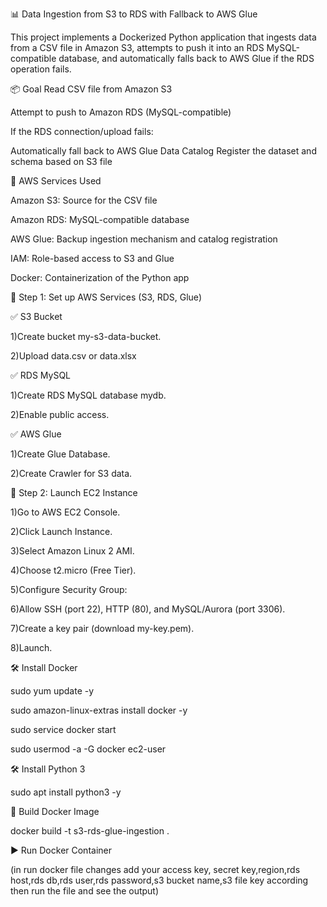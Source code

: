 📊 Data Ingestion from S3 to RDS with Fallback to AWS Glue

This project implements a Dockerized Python application that ingests data from a CSV file in Amazon S3, attempts to push it into an RDS MySQL-compatible database, and automatically falls back to AWS Glue if the RDS operation fails.

📦 Goal
Read CSV file from Amazon S3

Attempt to push to Amazon RDS (MySQL-compatible)

If the RDS connection/upload fails:

Automatically fall back to AWS Glue Data Catalog Register the dataset and schema based on S3 file

🧰 AWS Services Used

Amazon S3: Source for the CSV file

Amazon RDS: MySQL-compatible database

AWS Glue: Backup ingestion mechanism and catalog registration

IAM: Role-based access to S3 and Glue

Docker: Containerization of the Python app

🚀 Step 1: Set up AWS Services (S3, RDS, Glue)

✅ S3 Bucket

1)Create bucket my-s3-data-bucket.

2)Upload data.csv or data.xlsx

✅ RDS MySQL

1)Create RDS MySQL database mydb.

2)Enable public access.

✅ AWS Glue

1)Create Glue Database.

2)Create Crawler for S3 data.

🚀 Step 2: Launch EC2 Instance

1)Go to AWS EC2 Console.

2)Click Launch Instance.

3)Select Amazon Linux 2 AMI.

4)Choose t2.micro (Free Tier).

5)Configure Security Group:

6)Allow SSH (port 22), HTTP (80), and MySQL/Aurora (port 3306).

7)Create a key pair (download my-key.pem).

8)Launch.

🛠️ Install Docker

sudo yum update -y

sudo amazon-linux-extras install docker -y

sudo service docker start

sudo usermod -a -G docker ec2-user

🛠️ Install Python 3

sudo apt install python3 -y

🐳 Build Docker Image

docker build -t s3-rds-glue-ingestion .

▶️ Run Docker Container

(in run docker file changes add your access key, secret key,region,rds host,rds db,rds user,rds password,s3 bucket name,s3 file key according then run the file and see the output)



